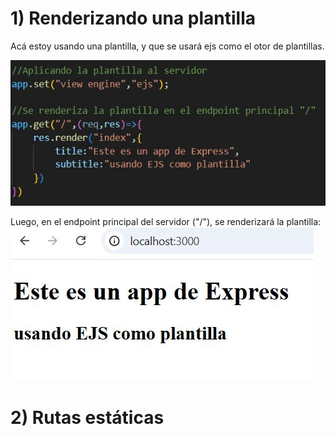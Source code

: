 # 1) Renderizando una plantilla
Acá estoy usando una plantilla, y que se usará ejs como el otor de plantillas.
   
![](https://github.com/DianaLlamoca/C8288---ACTIVIDADES/blob/main/Imagenes/I1.JPG)

Luego, en el endpoint principal del servidor ("/"), se renderizará la plantilla:
![](https://github.com/DianaLlamoca/C8288---ACTIVIDADES/blob/main/Imagenes/I2.JPG)

# 2) Rutas estáticas
